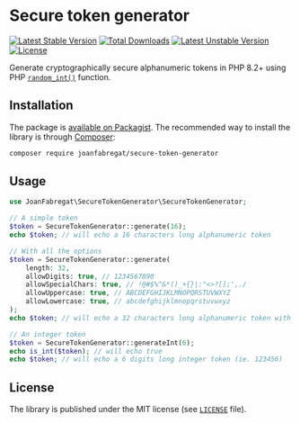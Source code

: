 # Secure token generator

[![Latest Stable Version](https://poser.pugx.org/joanfabregat/secure-token-generator/v)](//packagist.org/packages/joanfabregat/secure-token-generator)
[![Total Downloads](https://poser.pugx.org/joanfabregat/secure-token-generator/downloads)](//packagist.org/packages/joanfabregat/secure-token-generator)
[![Latest Unstable Version](https://poser.pugx.org/joanfabregat/secure-token-generator/v/unstable)](//packagist.org/packages/joanfabregat/secure-token-generator)
[![License](https://poser.pugx.org/joanfabregat/secure-token-generator/license)](//packagist.org/packages/joanfabregat/secure-token-generator)


Generate cryptographically secure alphanumeric tokens in PHP 8.2+ using
PHP [`random_int()`](https://www.php.net/manual/en/function.random-int.php) function.

## Installation

The package is [available on Packagist](https://packagist.org/packages/joanfabregat/secure-token-generator). The
recommended way to install the library is through [Composer](http://getcomposer.org):

```bash
composer require joanfabregat/secure-token-generator
```

## Usage

```php
use JoanFabregat\SecureTokenGenerator\SecureTokenGenerator;

// A simple token
$token = SecureTokenGenerator::generate(16);
echo $token; // will echo a 16 characters long alphanumeric token

// With all the options
$token = SecureTokenGenerator::generate(
    length: 32, 
    allowDigits: true, // 1234567890
    allowSpecialChars: true, // !@#$%^&*()_+{}|:"<>?[];',./
    allowUppercase: true, // ABCDEFGHIJKLMNOPQRSTUVWXYZ
    allowLowercase: true, // abcdefghijklmnopqrstuvwxyz
);
echo $token; // will echo a 32 characters long alphanumeric token with special characters

// An integer token
$token = SecureTokenGenerator::generateInt(6);
echo is_int($token); // will echo true
echo $token; // will echo a 6 digits long integer token (ie. 123456)
```

## License

The library is published under the MIT license (see [`LICENSE`](LICENSE) file).